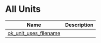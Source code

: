 # All Units


| Name | Description |
|---|---|
| [ok_unit_uses_filename](ok_unit_uses_filename.md) |   |

